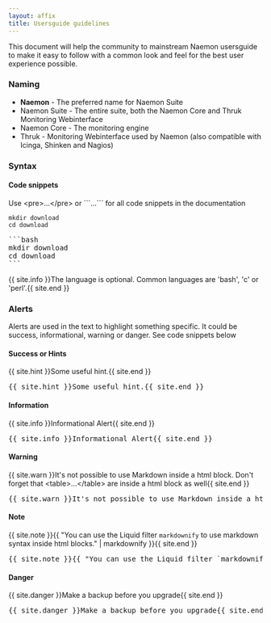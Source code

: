 ```yaml
---
layout: affix
title: Usersguide guidelines
---
```


This document will help the community to mainstream Naemon usersguide to make it easy to follow with
a common look and feel for the best user experience possible.

### Naming

* **Naemon** - The preferred name for Naemon Suite
* Naemon Suite - The entire suite, both the Naemon Core and Thruk Monitoring Webinterface
* Naemon Core - The monitoring engine
* Thruk - Monitoring Webinterface used by Naemon (also compatible with Icinga, Shinken and Nagios)

### Syntax

#### Code snippets
<p>Use &lt;pre&gt;...&lt;/pre&gt; or ```...``` for all code snippets in the documentation</p>

```
mkdir download
cd download
```
<pre>
```bash
mkdir download
cd download
```
</pre>

{{ site.info }}The language is optional. Common languages are 'bash', 'c' or 'perl'.{{ site.end }}


### Alerts
Alerts are used in the text to highlight something specific. It could be success,
informational, warning or danger. See code snippets below


#### Success or Hints

{{ site.hint }}Some useful hint.{{ site.end }}

<pre>
&#123;&#123; site.hint &#125;&#125;Some useful hint.&#123;&#123; site.end &#125;&#125;
</pre>


#### Information

{{ site.info }}Informational Alert{{ site.end }}

<pre>
&#123;&#123; site.info &#125;&#125;Informational Alert&#123;&#123; site.end &#125;&#125;
</pre>


#### Warning

{{ site.warn }}It's not possible to use Markdown inside a html block. Don't forget that &lt;table&gt;...&lt;/table&gt; are inside a html block as well{{ site.end }}

<pre>
&#123;&#123; site.warn &#125;&#125;It's not possible to use Markdown inside a html block...&#123;&#123; site.end &#125;&#125;
</pre>

#### Note

{{ site.note }}{{ "You can use the Liquid filter `markdownify` to use markdown syntax inside html blocks." | markdownify }}{{ site.end }}
<pre>
&#123;&#123; site.note &#125;&#125;&#123;&#123; &quot;You can use the Liquid filter `markdownify` ...&quot; | markdownify &#125;&#125;...&#123;&#123; site.end &#125;&#125;
</pre>

#### Danger

{{ site.danger }}Make a backup before you upgrade{{ site.end }}

<pre>
&#123;&#123; site.danger &#125;&#125;Make a backup before you upgrade&#123;&#123; site.end &#125;&#125;
</pre>
